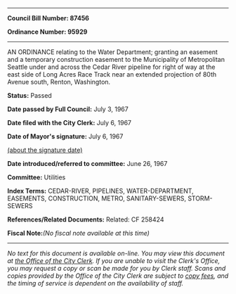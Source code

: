 

********

**Council Bill Number: 87456**
   
**Ordinance Number: 95929**
********

 AN ORDINANCE relating to the Water Department; granting an easement and a temporary construction easement to the Municipality of Metropolitan Seattle under and across the Cedar River pipeline for right of way at the east side of Long Acres Race Track near an extended projection of 80th Avenue south, Renton, Washington.

**Status:** Passed
   
**Date passed by Full Council:** July 3, 1967
   
**Date filed with the City Clerk:** July 6, 1967
   
**Date of Mayor's signature:** July 6, 1967
   
[(about the signature date)](/~public/approvaldate.htm)
   
   
   
**Date introduced/referred to committee:** June 26, 1967
   
**Committee:** Utilities
   
   
**Index Terms:** CEDAR-RIVER, PIPELINES, WATER-DEPARTMENT, EASEMENTS, CONSTRUCTION, METRO, SANITARY-SEWERS, STORM-SEWERS

**References/Related Documents:** Related: CF 258424

**Fiscal Note:**_(No fiscal note available at this time)_
********

_No text for this document is available on-line. You may view this document at [the Office of the City Clerk](http://www.seattle.gov/leg/clerk/contactUs.htm). If you are unable to visit the Clerk's Office, you may request a copy or scan be made for you by Clerk staff. Scans and copies provided by the Office of the City Clerk are subject to [copy fees](http://clerk.seattle.gov/~public/clerkfees.htm), and the timing of service is dependent on the availability of staff._

